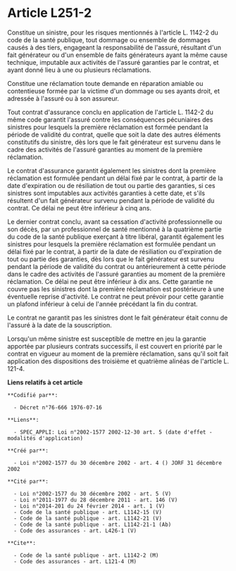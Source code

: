 # Article L251-2

Constitue un sinistre, pour les risques mentionnés à l'article L. 1142-2 du code de la santé publique, tout dommage ou
ensemble de dommages causés à des tiers, engageant la responsabilité de l'assuré, résultant d'un fait générateur ou d'un
ensemble de faits générateurs ayant la même cause technique, imputable aux activités de l'assuré garanties par le contrat, et
ayant donné lieu à une ou plusieurs réclamations.

Constitue une réclamation toute demande en réparation amiable ou contentieuse formée par la victime d'un dommage ou ses
ayants droit, et adressée à l'assuré ou à son assureur.

Tout contrat d'assurance conclu en application de l'article L. 1142-2 du même code garantit l'assuré contre les conséquences
pécuniaires des sinistres pour lesquels la première réclamation est formée pendant la période de validité du contrat, quelle
que soit la date des autres éléments constitutifs du sinistre, dès lors que le fait générateur est survenu dans le cadre des
activités de l'assuré garanties au moment de la première réclamation.

Le contrat d'assurance garantit également les sinistres dont la première réclamation est formulée pendant un délai fixé par
le contrat, à partir de la date d'expiration ou de résiliation de tout ou partie des garanties, si ces sinistres sont
imputables aux activités garanties à cette date, et s'ils résultent d'un fait générateur survenu pendant la période de
validité du contrat. Ce délai ne peut être inférieur à cinq ans.

Le dernier contrat conclu, avant sa cessation d'activité professionnelle ou son décès, par un professionnel de santé
mentionné à la quatrième partie du code de la santé publique exerçant à titre libéral, garantit également les sinistres pour
lesquels la première réclamation est formulée pendant un délai fixé par le contrat, à partir de la date de résiliation ou
d'expiration de tout ou partie des garanties, dès lors que le fait générateur est survenu pendant la période de validité du
contrat ou antérieurement à cette période dans le cadre des activités de l'assuré garanties au moment de la première
réclamation. Ce délai ne peut être inférieur à dix ans. Cette garantie ne couvre pas les sinistres dont la première
réclamation est postérieure à une éventuelle reprise d'activité. Le contrat ne peut prévoir pour cette garantie un plafond
inférieur à celui de l'année précédant la fin du contrat.

Le contrat ne garantit pas les sinistres dont le fait générateur était connu de l'assuré à la date de la souscription.

Lorsqu'un même sinistre est susceptible de mettre en jeu la garantie apportée par plusieurs contrats successifs, il est
couvert en priorité par le contrat en vigueur au moment de la première réclamation, sans qu'il soit fait application des
dispositions des troisième et quatrième alinéas de l'article L. 121-4.

**Liens relatifs à cet article**

	**Codifié par**:

	  - Décret n°76-666 1976-07-16

	**Liens**:

	  - SPEC_APPLI: Loi n°2002-1577 2002-12-30 art. 5 (date d'effet - modalités d'application)

	**Créé par**:

	  - Loi n°2002-1577 du 30 décembre 2002 - art. 4 () JORF 31 décembre 2002

	**Cité par**:

	  - Loi n°2002-1577 du 30 décembre 2002 - art. 5 (V)
	  - Loi n°2011-1977 du 28 décembre 2011 - art. 146 (V)
	  - Loi n°2014-201 du 24 février 2014 - art. 1 (V)
	  - Code de la santé publique - art. L1142-15 (V)
	  - Code de la santé publique - art. L1142-21 (V)
	  - Code de la santé publique - art. L1142-21-1 (Ab)
	  - Code des assurances - art. L426-1 (V)

	**Cite**:

	  - Code de la santé publique - art. L1142-2 (M)
	  - Code des assurances - art. L121-4 (M)
